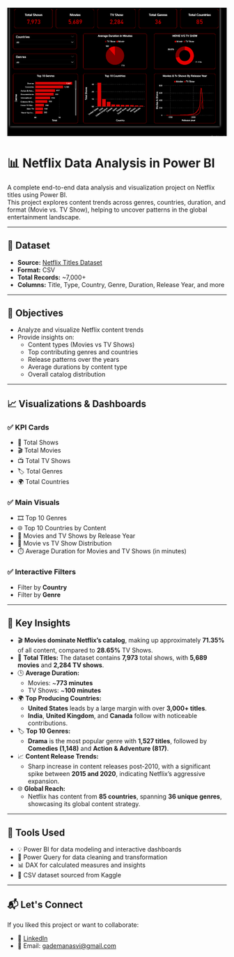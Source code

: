![Dashboard Screenshot](Dashboard.png)


# 📊 Netflix Data Analysis in Power BI

A complete end-to-end data analysis and visualization project on Netflix titles using Power BI.  
This project explores content trends across genres, countries, duration, and format (Movie vs. TV Show), helping to uncover patterns in the global entertainment landscape.

---

## 📁 Dataset

- **Source:** [Netflix Titles Dataset](https://www.kaggle.com/datasets/shivamb/netflix-shows)
- **Format:** CSV
- **Total Records:** ~7,000+
- **Columns:** Title, Type, Country, Genre, Duration, Release Year, and more

---

## 🎯 Objectives

- Analyze and visualize Netflix content trends
- Provide insights on:
  - Content types (Movies vs TV Shows)
  - Top contributing genres and countries
  - Release patterns over the years
  - Average durations by content type
  - Overall catalog distribution

---

## 📈 Visualizations & Dashboards

### ✅ KPI Cards
- 📌 Total Shows  
- 🎬 Total Movies  
- 📺 Total TV Shows  
- 🏷️ Total Genres  
- 🌍 Total Countries  

### ✅ Main Visuals
- 🎞️ Top 10 Genres  
- 🌐 Top 10 Countries by Content  
- 📆 Movies and TV Shows by Release Year  
- 🔁 Movie vs TV Show Distribution  
- ⏱️ Average Duration for Movies and TV Shows (in minutes)  

### ✅ Interactive Filters
- Filter by **Country**
- Filter by **Genre**

---

## 🧠 Key Insights

- 🎬 **Movies dominate Netflix’s catalog**, making up approximately **71.35%** of all content, compared to **28.65%** TV Shows.
- 📌 **Total Titles:** The dataset contains **7,973** total shows, with **5,689 movies** and **2,284 TV shows**.
- 🕒 **Average Duration:**  
  - Movies: ~**773 minutes**  
  - TV Shows: ~**100 minutes**  
- 🌍 **Top Producing Countries:**  
  - **United States** leads by a large margin with over **3,000+ titles**.  
  - **India**, **United Kingdom**, and **Canada** follow with noticeable contributions.
- 🏷️ **Top 10 Genres:**  
  - **Drama** is the most popular genre with **1,527 titles**, followed by **Comedies (1,148)** and **Action & Adventure (817)**.
- 📈 **Content Release Trends:**  
  - Sharp increase in content releases post-2010, with a significant spike between **2015 and 2020**, indicating Netflix’s aggressive expansion.
- 🌐 **Global Reach:**  
  - Netflix has content from **85 countries**, spanning **36 unique genres**, showcasing its global content strategy.

---

## 📎 Tools Used

- 💡 Power BI for data modeling and interactive dashboards  
- 🧼 Power Query for data cleaning and transformation  
- 📊 DAX for calculated measures and insights  
- 🧮 CSV dataset sourced from Kaggle  

---

## 📬 Let's Connect

If you liked this project or want to collaborate:  
- 💼 [LinkedIn](https://www.linkedin.com/in/manasvi-g)  
- 📧 Email: gademanasvi@gmail.com

